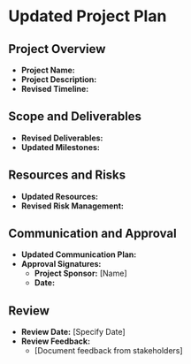 # Updated Project Plan

## Project Overview
- **Project Name:**
- **Project Description:**
- **Revised Timeline:**

## Scope and Deliverables
- **Revised Deliverables:**
- **Updated Milestones:**

## Resources and Risks
- **Updated Resources:**
- **Revised Risk Management:**

## Communication and Approval
- **Updated Communication Plan:**
- **Approval Signatures:**
  - **Project Sponsor:** [Name]
  - **Date:**

## Review
- **Review Date:** [Specify Date]
- **Review Feedback:**
  - [Document feedback from stakeholders]